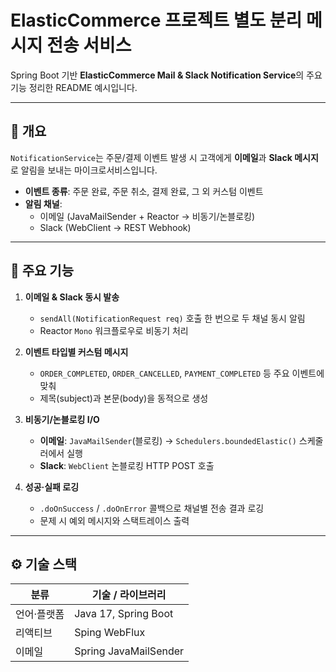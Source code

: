 # ElasticCommerce 프로젝트 별도 분리 메시지 전송 서비스

Spring Boot 기반 **ElasticCommerce Mail & Slack Notification Service**의 주요 기능 정리한 README 예시입니다.

---

## 📖 개요

`NotificationService`는 주문/결제 이벤트 발생 시 고객에게 **이메일**과 **Slack 메시지**로 알림을 보내는 마이크로서비스입니다.  
- **이벤트 종류**: 주문 완료, 주문 취소, 결제 완료, 그 외 커스텀 이벤트  
- **알림 채널**:  
  - 이메일 (JavaMailSender + Reactor → 비동기/논블로킹)  
  - Slack (WebClient → REST Webhook)

---

## 🚀 주요 기능

1. **이메일 & Slack 동시 발송**  
   - `sendAll(NotificationRequest req)` 호출 한 번으로 두 채널 동시 알림  
   - Reactor `Mono` 워크플로우로 비동기 처리  

2. **이벤트 타입별 커스텀 메시지**  
   - `ORDER_COMPLETED`, `ORDER_CANCELLED`, `PAYMENT_COMPLETED` 등 주요 이벤트에 맞춰  
   - 제목(subject)과 본문(body)을 동적으로 생성  

3. **비동기/논블로킹 I/O**  
   - **이메일**: `JavaMailSender`(블로킹) → `Schedulers.boundedElastic()` 스케줄러에서 실행  
   - **Slack**: `WebClient` 논블로킹 HTTP POST 호출  

4. **성공·실패 로깅**  
   - `.doOnSuccess` / `.doOnError` 콜백으로 채널별 전송 결과 로깅  
   - 문제 시 예외 메시지와 스택트레이스 출력

---

## ⚙️ 기술 스택

|분류|기술 / 라이브러리|
|---|-----------------|
|언어·플랫폼|Java 17, Spring Boot
|리액티브|Sping WebFlux|
|이메일|Spring JavaMailSender|

